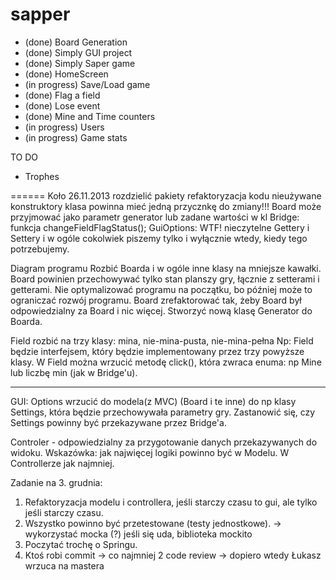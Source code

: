 sapper
======
- (done) Board Generation
- (done) Simply GUI project
- (done) Simply Saper game
- (done) HomeScreen
- (in progress) Save/Load game
- (done) Flag a field
- (done) Lose event
- (done) Mine and Time counters
- (in progress) Users
- (in progress) Game stats

TO DO
- Trophes

======
Koło 26.11.2013
rozdzielić pakiety
refaktoryzacja kodu
nieużywane konstruktory
klasa powinna mieć jedną przycznkę do zmiany!!!
Board może przyjmować jako parametr generator lub zadane wartości
w kl Bridge: funkcja changeFieldFlagStatus();
GuiOptions: WTF! nieczytelne
Gettery i Settery i w ogóle cokolwiek piszemy tylko i wyłącznie wtedy, kiedy tego potrzebujemy.

Diagram programu
Rozbić Boarda i w ogóle inne klasy na mniejsze kawałki.
Board powinien przechowywać tylko stan planszy gry, łącznie z setterami i getterami.
Nie optymalizować programu na początku, bo później może to ograniczać rozwój programu.
Board zrefaktorować tak, żeby  Board był odpowiedzialny za Board i nic więcej.
Stworzyć nową klasę Generator do Boarda.

Field rozbić na trzy klasy: mina, nie-mina-pusta, nie-mina-pełna
Np: Field będzie interfejsem, który będzie implementowany przez trzy powyższe klasy.
W Field można wrzucić metodę click(), która zwraca enuma: np Mine lub liczbę min (jak w Bridge'u).

**********
GUI:
Options wrzucić do modela(z MVC) (Board i te inne) do np klasy Settings, która będzie przechowywała parametry gry.
Zastanowić się, czy Settings powinny być przekazywane przez Bridge'a.

Controler - odpowiedzialny za przygotowanie danych przekazywanych do widoku.
Wskazówka: jak najwięcej logiki powinno być w Modelu. W Controllerze jak najmniej.

Zadanie na 3. grudnia:
1. Refaktoryzacja modelu i controllera, jeśli starczy czasu to gui, ale tylko jeśli starczy czasu.
2. Wszystko powinno być przetestowane (testy jednostkowe). -> wykorzystać mocka (?) jeśli się uda, biblioteka mockito
3. Poczytać trochę o Springu.
4. Ktoś robi commit -> co najmniej 2 code review -> dopiero wtedy Łukasz wrzuca na mastera















